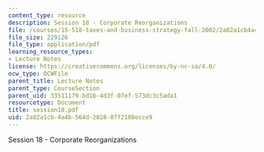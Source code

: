 ```yaml
---
content_type: resource
description: Session 18 - Corporate Reorganizations
file: /courses/15-518-taxes-and-business-strategy-fall-2002/2a82a1cb4a4b564d202807f2108ecce9_session18.pdf
file_size: 229126
file_type: application/pdf
learning_resource_types:
- Lecture Notes
license: https://creativecommons.org/licenses/by-nc-sa/4.0/
ocw_type: OCWFile
parent_title: Lecture Notes
parent_type: CourseSection
parent_uid: 33511179-bd1b-4d3f-07ef-573dc3c5ada1
resourcetype: Document
title: session18.pdf
uid: 2a82a1cb-4a4b-564d-2028-07f2108ecce9
---
```

Session 18 - Corporate Reorganizations